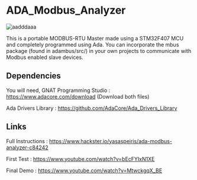 # ADA_Modbus_Analyzer

![aadddaaa](https://user-images.githubusercontent.com/20635670/52838750-b90b9c00-3119-11e9-9a47-637f99ed973b.jpg)

This is a portable MODBUS-RTU Master made using a STM32F407 MCU and completely programmed using Ada. You can incorporate the mbus package (found in adambus/src/) in your own projects to communicate with Modbus enabled slave devices.

## Dependencies
You will need,
GNAT Programming Studio : https://www.adacore.com/download (Download both files)

Ada Drivers Library : https://github.com/AdaCore/Ada_Drivers_Library

## Links
Full Instructions : https://www.hackster.io/yasaspeiris/ada-modbus-analyzer-c84242

First Test : https://www.youtube.com/watch?v=bEcFYIxN1XE

Final Demo : https://www.youtube.com/watch?v=MtwckgqX_BE

